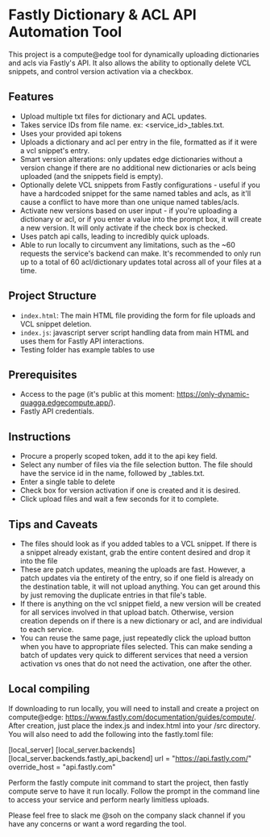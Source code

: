 # Fastly Dictionary & ACL API Automation Tool

This project is a compute@edge tool for dynamically uploading dictionaries and acls via Fastly's API. It also allows the ability to optionally delete VCL snippets, and control version activation via a checkbox.

## Features

- Upload multiple txt files for dictionary and ACL updates.
- Takes service IDs from file name. ex: <service_id>_tables.txt.
- Uses your provided api tokens
- Uploads a dictionary and acl per entry in the file, formatted as if it were a vcl snippet's entry.
- Smart version alterations: only updates edge dictionaries without a version change if there are no additional new dictionaries or acls being uploaded (and the snippets field is empty).
- Optionally delete VCL snippets from Fastly configurations - useful if you have a hardcoded snippet for the same named tables and acls, as it'll cause a conflict to have more than one unique named tables/acls.
- Activate new versions based on user input - if you're uploading a dictionary or acl, or if you enter a value into the prompt box, it will create a new version. It will only activate if the check box is checked.
- Uses patch api calls, leading to incredibly quick uploads.
- Able to run locally to circumvent any limitations, such as the ~60 requests the service's backend can make. It's recommended to only run up to a total of 60 acl/dictionary updates total across all of your files at a time.

## Project Structure

- `index.html`: The main HTML file providing the form for file uploads and VCL snippet deletion.
- `index.js`: javascript server script handling data from main HTML and uses them for Fastly API interactions.
- Testing folder has example tables to use

## Prerequisites

- Access to the page (it's public at this moment: https://only-dynamic-quagga.edgecompute.app/).
- Fastly API credentials.

## Instructions

- Procure a properly scoped token, add it to the api key field.
- Select any number of files via the file selection button. The file should have the service id in the name, followed by _tables.txt.
- Enter a single table to delete
- Check box for version activation if one is created and it is desired.
- Click upload files and wait a few seconds for it to complete.

## Tips and Caveats

- The files should look as if you added tables to a VCL snippet. If there is a snippet already existant, grab the entire content desired and drop it into the file
- These are patch updates, meaning the uploads are fast. However, a patch updates via the entirety of the entry, so if one field is already on the destination table, it will not upload anything. You can get around this by just removing the duplicate entries in that file's table.
- If there is anything on the vcl snippet field, a new version will be created for all services involved in that upload batch. Otherwise, version creation depends on if there is a new dictionary or acl, and are individual to each service.
- You can reuse the same page, just repeatedly click the upload button when you have to appropriate files selected. This can make sending a batch of updates very quick to different services that need a version activation vs ones that do not need the activation, one after the other.


## Local compiling

If downloading to run locally, you will need to install and create a project on compute@edge: https://www.fastly.com/documentation/guides/compute/. After creation, just place the index.js and index.html into your /src directory. You will also need to add the following into the fastly.toml file:

[local_server]
  [local_server.backends]
    [local_server.backends.fastly_api_backend]
      url = "https://api.fastly.com/"
      override_host = "api.fastly.com"

  Perform the fastly compute init command to start the project, then fastly compute serve to have it run locally. Follow the prompt in the command line to access your service and perform nearly limitless uploads. 


Please feel free to slack me @soh on the company slack channel if you have any concerns or want a word regarding the tool.
